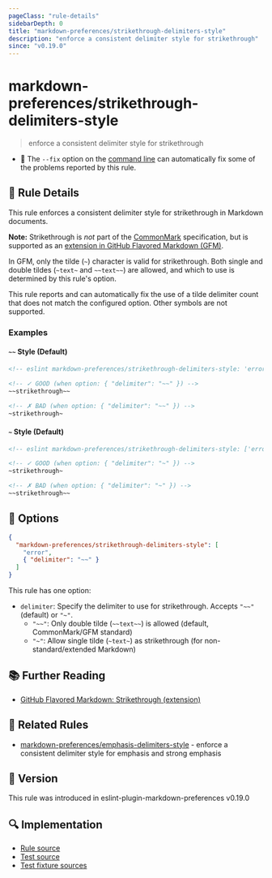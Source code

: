 ```yaml
---
pageClass: "rule-details"
sidebarDepth: 0
title: "markdown-preferences/strikethrough-delimiters-style"
description: "enforce a consistent delimiter style for strikethrough"
since: "v0.19.0"
---
```


# markdown-preferences/strikethrough-delimiters-style

> enforce a consistent delimiter style for strikethrough

- 🔧 The `--fix` option on the [command line](https://eslint.org/docs/user-guide/command-line-interface#fixing-problems) can automatically fix some of the problems reported by this rule.

## 📖 Rule Details

This rule enforces a consistent delimiter style for strikethrough in Markdown documents.

**Note:** Strikethrough is _not_ part of the [CommonMark](https://spec.commonmark.org/) specification, but is supported as an [extension in GitHub Flavored Markdown (GFM)][GitHub Flavored Markdown: Strikethrough (extension)].

In GFM, only the tilde (`~`) character is valid for strikethrough. Both single and double tildes (`~text~` and `~~text~~`) are allowed, and which to use is determined by this rule's option.

This rule reports and can automatically fix the use of a tilde delimiter count that does not match the configured option. Other symbols are not supported.

### Examples

#### `~~` Style (Default)

<!-- prettier-ignore-start -->

<!-- eslint-skip -->

```md
<!-- eslint markdown-preferences/strikethrough-delimiters-style: 'error' -->

<!-- ✓ GOOD (when option: { "delimiter": "~~" }) -->
~~strikethrough~~

<!-- ✗ BAD (when option: { "delimiter": "~~" }) -->
~strikethrough~
```

<!-- prettier-ignore-end -->

#### `~` Style (Default)

<!-- prettier-ignore-start -->

<!-- eslint-skip -->

```md
<!-- eslint markdown-preferences/strikethrough-delimiters-style: ['error', { "delimiter": "~" }] -->

<!-- ✓ GOOD (when option: { "delimiter": "~" }) -->
~strikethrough~

<!-- ✗ BAD (when option: { "delimiter": "~" }) -->
~~strikethrough~~
```

<!-- prettier-ignore-end -->

## 🔧 Options

```json
{
  "markdown-preferences/strikethrough-delimiters-style": [
    "error",
    { "delimiter": "~~" }
  ]
}
```

This rule has one option:

- `delimiter`: Specify the delimiter to use for strikethrough. Accepts `"~~"` (default) or `"~"`.
  - `"~~"`: Only double tilde (`~~text~~`) is allowed (default, CommonMark/GFM standard)
  - `"~"`: Allow single tilde (`~text~`) as strikethrough (for non-standard/extended Markdown)

## 📚 Further Reading

- [GitHub Flavored Markdown: Strikethrough (extension)]

[GitHub Flavored Markdown: Strikethrough (extension)]: https://github.github.com/gfm/#strikethrough-extension-

## 👫 Related Rules

- [markdown-preferences/emphasis-delimiters-style](./emphasis-delimiters-style.md) - enforce a consistent delimiter style for emphasis and strong emphasis

## 🚀 Version

This rule was introduced in eslint-plugin-markdown-preferences v0.19.0

## 🔍 Implementation

- [Rule source](https://github.com/ota-meshi/eslint-plugin-markdown-preferences/blob/main/src/rules/strikethrough-delimiters-style.ts)
- [Test source](https://github.com/ota-meshi/eslint-plugin-markdown-preferences/blob/main/tests/src/rules/strikethrough-delimiters-style.ts)
- [Test fixture sources](https://github.com/ota-meshi/eslint-plugin-markdown-preferences/tree/main/tests/fixtures/rules/strikethrough-delimiters-style)
